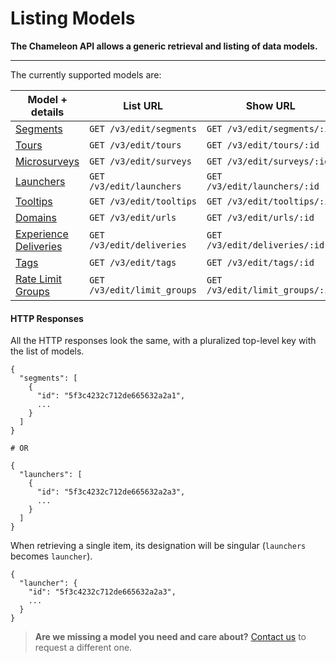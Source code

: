 # Listing Models

**The Chameleon API allows a generic retrieval and listing of data models.**

------



The currently supported models are:

| Model + details                                              | List URL                 | Show URL                     |
| ------------------------------------------------------------ | ------------------------ | ---------------------------- |
| [Segments](apis/segments.md) | `GET /v3/edit/segments`  | `GET /v3/edit/segments/:id`  |
| [Tours](apis/tours.md) | `GET /v3/edit/tours`     | `GET /v3/edit/tours/:id`     |
| [Microsurveys](apis/surveys.md) | `GET /v3/edit/surveys`   | `GET /v3/edit/surveys/:id`   |
| [Launchers](apis/launchers.md) | `GET /v3/edit/launchers` | `GET /v3/edit/launchers/:id` |
| [Tooltips](apis/tooltips.md) | `GET /v3/edit/tooltips`  | `GET /v3/edit/tooltips/:id`  |
| [Domains](apis/urls.md) | `GET /v3/edit/urls`      | `GET /v3/edit/urls/:id`      |
| [Experience Deliveries](apis/deliveries.md) | `GET /v3/edit/deliveries`      | `GET /v3/edit/deliveries/:id`      |
| [Tags](apis/tags.md) | `GET /v3/edit/tags`      | `GET /v3/edit/tags/:id`      |
| [Rate Limit Groups](apis/limit-groups.md) | `GET /v3/edit/limit_groups`      | `GET /v3/edit/limit_groups/:id`      |



#### HTTP Responses

All the HTTP responses look the same, with a pluralized top-level key with the list of models.

```
{
  "segments": [
    {
      "id": "5f3c4232c712de665632a2a1",
      ...
    }
  ]
}

# OR

{
  "launchers": [
    {
      "id": "5f3c4232c712de665632a2a3",
      ...
    }
  ]
}
```



When retrieving a single item, its designation will be singular (`launchers` becomes `launcher`).

```
{
  "launcher": {
    "id": "5f3c4232c712de665632a2a3",
    ...
  }
}
```


> **Are we missing a model you need and care about?** [Contact us](https://app.trychameleon.com/help) to request a different one.


